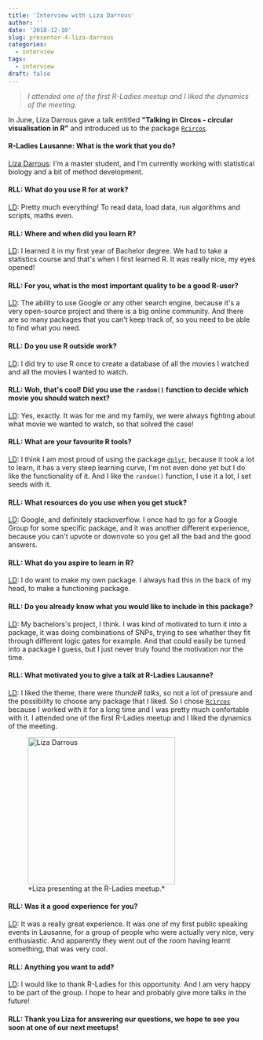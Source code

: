```yaml
---
title: 'Interview with Liza Darrous'
author: ''
date: '2018-12-10'
slug: presenter-4-liza-darrous
categories: 
  - interview
tags:
  - interview
draft: false
---
```



<!--- # TO ADD A QUOTE -->
> *I attended one of the first R-Ladies meetup and I liked the dynamics of the meeting.* 


[//]: # "Add some intro"
In June, Liza Darrous [<i class="fab fa-twitter"></i>](https://twitter.com/LizaMGD) gave a talk entitled **"Talking in Circos - circular visualisation in R"** and introduced us to the package [`Rcircos`](https://cran.r-project.org/web/packages/RCircos/index.html).

#### R-Ladies Lausanne: What is the work that you do?
<u>Liza Darrous</u>: I'm a master student, and I'm currently working with statistical biology and a bit of method development.


#### RLL: What do you use R for at work?
<u>LD</u>: Pretty much everything! To read data, load data, run algorithms and scripts, maths even.


#### RLL: Where and when did you learn R?
<u>LD</u>: I learned it in my first year of Bachelor degree. We had to take a statistics course and that's when I first learned R. It was really nice, my eyes opened!

#### RLL: For you, what is the most important quality to be a good R-user?
<u>LD</u>: The ability to use Google or any other search engine, because it's a very open-source project and there is a big online community. And there are so many packages that you can't keep track of, so you need to be able to find what you need. 




#### RLL: Do you use R outside work?
<u>LD</u>: I did try to use R once to create a database of all the movies I watched and all the movies I wanted to watch.

#### RLL: Woh, that's cool! Did you use the `random()` function to decide which movie you should watch next?
<u>LD</u>: Yes, exactly. It was for me and my family, we were always fighting about what movie we wanted to watch, so that solved the case! 

#### RLL: What are your favourite R tools?
<u>LD</u>: I think I am most proud of using the package [`dplyr`](https://cran.r-project.org/web/packages/dplyr/index.html), because it took a lot to learn, it has a very steep learning curve, I'm not even done yet but I do like the functionality of it. And I like the `random()` function, I use it a lot, I set seeds with it.


#### RLL: What resources do you use when you get stuck? 
<u>LD</u>: Google, and definitely stackoverflow. I once had to go for a Google Group for some specific package, and it was another different experience, because you can't upvote or downvote so you get all the bad and the good answers.

#### RLL: What do you aspire to learn in R?
<u>LD</u>: I do want to make my own package. I always had this in the back of my head, to make a functioning package.

#### RLL: Do you already know what you would like to include in this package?
<u>LD</u>: My bachelors's project, I think. I was kind of motivated to turn it into a package, it was doing combinations of SNPs, trying to see whether they fit through different logic gates for example. And that could easily be turned into a package I guess, but I just never truly found the motivation nor the time.

#### RLL: What motivated you to give a talk at R-Ladies Lausanne?
<u>LD</u>: I liked the theme, there were *thundeR talks*, so not a lot of pressure and the possibility to choose any package that I liked. So I chose [`Rcircos`](https://cran.r-project.org/web/packages/RCircos/index.html) because I worked with it for a long time and I was pretty much confortable with it. I attended one of the first R-Ladies meetup and I liked the dynamics of the meeting.


<!--- # TO ADD A PICTURE -->
 <figure>
   <img src="/files/2018-06-07-thunder_talks/LizaPresenting.png" alt="Liza Darrous" height="300" />
  <figcaption>*Liza presenting at the R-Ladies meetup.*</figcaption>
</figure> 


#### RLL: Was it a good experience for you?
<u>LD</u>: It was a really great experience. It was one of my first public speaking events in Lausanne, for a group of people who were actually very nice, very enthusiastic. And apparently they went out of the room having learnt something, that was very cool.

#### RLL:	Anything you want to add?
<u>LD</u>: I would like to thank R-Ladies for this opportunity. And I am very happy to be part of the group. I hope to hear and probably give more talks in the future!

#### RLL: Thank you Liza for answering our questions, we hope to see you soon at one of our next meetups!



